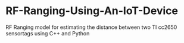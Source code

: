 # RF-Ranging-Using-An-IoT-Device
RF Ranging model for estimating the distance between two TI cc2650 sensortags using C++ and Python
